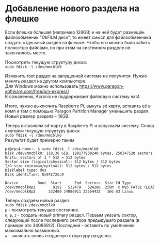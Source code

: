 # Добавление нового раздела на флешке
Если флешка большая (например 128GB) и на ней будет размещён файлообменник "OkFILM диск", то имеет смысл
для файлообменника создать отдельный раздел на флешке. Чтобы его можно было забить полностью файлами,
но при этом на системном разделе не закончилось место.  

Посмотреть текущую структуру диска:  
`sudo fdisk -l /dev/mmcblk0`  

Изменить root раздел на запущенной системе не получится. Нужно менять раздел на другом компьютере.  
Для Windows можно использовать https://www.paragon-software.com/free/pm-express/  
К сожалению, Acronis не поддерживает файловую систему ext4.  

Итого, нужно выключить Raspberry Pi, вынуть sd карту, вставить её в комп и там с помощью Paragon Partition Manager уменьшить раздел.  
Новый размер раздела - 16GB.  

Теперь вставляем sd-карту в Raspberry Pi и запускаем систему. Снова смотрим текущую структуру диска:  
`sudo fdisk -l /dev/mmcblk0`  
Результат будет примерно таким:  
```
pi@rpi4-home:~ $ sudo fdisk -l /dev/mmcblk0
Disk /dev/mmcblk0: 119,38 GiB, 128177930240 bytes, 250347520 sectors
Units: sectors of 1 * 512 = 512 bytes
Sector size (logical/physical): 512 bytes / 512 bytes
I/O size (minimum/optimal): 512 bytes / 512 bytes
Disklabel type: dos
Disk identifier: 0x94172dc9

Device         Boot  Start      End  Sectors  Size Id Type
/dev/mmcblk0p1        8192   532479   524288  256M  c W95 FAT32 (LBA)
/dev/mmcblk0p2      532480 34086911 33554432   16G 83 Linux
```

Теперь создаём новый раздел  
`sudo fdisk /dev/mmcblk0`  
`p` - посмотреть текущее состояние.  
`n`, `p`, `3` - создать новый primary раздел. Первым указать сектор, следующий после последнего сектора
предыдущего раздела (в примере это 34086912). Последний - оставить по умолчанию максимально возможный.  
`w` - записать вновь созданную структуру разделов.  
